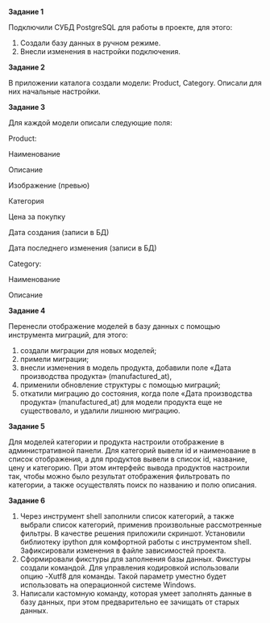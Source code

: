 **Задание 1**

Подключили СУБД PostgreSQL для работы в проекте, для этого:
1. Создали базу данных в ручном режиме.
2. Внесли изменения в настройки подключения.

**Задание 2**

В приложении каталога создали модели:
Product,
Category.
Описали для них начальные настройки.

**Задание 3**

Для каждой модели описали следующие поля:

Product:

Наименование

Описание

Изображение (превью)

Категория

Цена за покупку

Дата создания (записи в БД)

Дата последнего изменения (записи в БД)


Category:

Наименование

Описание

**Задание 4**

Перенесли отображение моделей в базу данных с помощью инструмента миграций, для этого:
1. создали миграции для новых моделей;
2. примели миграции;
3. внесли изменения в модель продукта, добавили поле «Дата производства продукта» (manufactured_at),
4. применили обновление структуры с помощью миграций;
5. откатили миграцию до состояния, когда поле «Дата производства продукта» (manufactured_at) для модели продукта еще не существовало, и удалили лишнюю миграцию.

**Задание 5**

Для моделей категории и продукта настроили отображение в административной панели. Для категорий вывели id и наименование в список отображения, а для продуктов вывели в список id, название, цену и категорию.
При этом интерфейс вывода продуктов настроили так, чтобы можно было результат отображения фильтровать по категории, а также осуществлять поиск по названию и полю описания.

**Задание 6**

1. Через инструмент shell заполнили список категорий, а также выбрали список категорий, применив произвольные рассмотренные фильтры. В качестве решения приложили скриншот.
Установили библиотеку ipython для комфортной работы с инструментом shell.
Зафиксировали изменения в файле зависимостей проекта.
2. Сформировали фикстуры для заполнения базы данных.
Фикстуры создали командой. Для управления кодировкой использовали опцию -Xutf8 для команды. Такой параметр уместно будет использовать на операционной системе Windows.
3. Написали кастомную команду, которая умеет заполнять данные в базу данных, при этом предварительно ее зачищать от старых данных.

